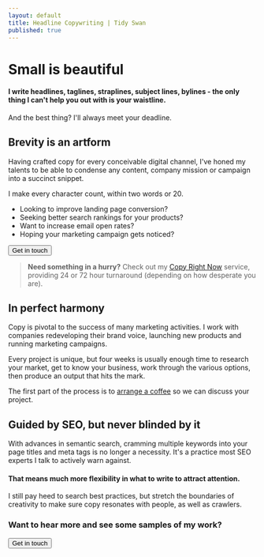 ```yaml
---
layout: default
title: Headline Copywriting | Tidy Swan
published: true
---
```

# Small is beautiful

#### I write headlines, taglines, straplines, subject lines, bylines - the only thing I can't help you out with is your waistline.

And the best thing? I'll always meet your deadline.

## Brevity is an artform

Having crafted copy for every conceivable digital channel, I've honed my talents to be able to condense any content, company mission or campaign into a succinct snippet.

I make every character count, within two words or 20.

- Looking to improve landing page conversion?
- Seeking better search rankings for your products?
- Want to increase email open rates?
- Hoping your marketing campaign gets noticed?

<a href="/contact"><button class="button">Get in touch</button></a>

> **Need something in a hurry?** Check out my [Copy Right Now](/copy-right-now) service, providing 24 or 72 hour turnaround (depending on how desperate you are).

<a name="process"></a>

## In perfect harmony

Copy is pivotal to the success of many marketing activities. I work with companies redeveloping their brand voice, launching new products and running marketing campaigns. 

Every project is unique, but four weeks is usually enough time to research your market, get to know your business, work through the various options, then produce an output that hits the mark.

The first part of the process is to [arrange a coffee](/contact) so we can discuss your project.

## Guided by SEO, but never blinded by it

With advances in semantic search, cramming multiple keywords into your page titles and meta tags is no longer a necessity. It's a practice most SEO experts I talk to actively warn against.

#### That means much more flexibility in what to write to attract attention.

I still pay heed to search best practices, but stretch the boundaries of creativity to make sure copy resonates with people, as well as crawlers.

### Want to hear more and see some samples of my work?

<a href="/contact"><button class="button">Get in touch</button></a>
